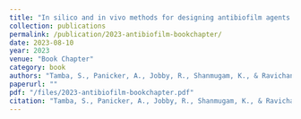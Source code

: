 ```yaml
---
title: "In silico and in vivo methods for designing antibiofilm agents against Pseudomonas aeruginosa and Staphylococcus aureus"
collection: publications
permalink: /publication/2023-antibiofilm-bookchapter/
date: 2023-08-10
year: 2023
venue: "Book Chapter"
category: book
authors: "Tamba, S., Panicker, A., Jobby, R., Shanmugam, K., & Ravichandran, V."
paperurl: ""
pdf: "/files/2023-antibiofilm-bookchapter.pdf"
citation: "Tamba, S., Panicker, A., Jobby, R., Shanmugam, K., & Ravichandran, V. (2023). In silico and in vivo methods for designing antibiofilm agents against *Pseudomonas aeruginosa* and *Staphylococcus aureus.* In Book Chapter (2023)."
---
```

